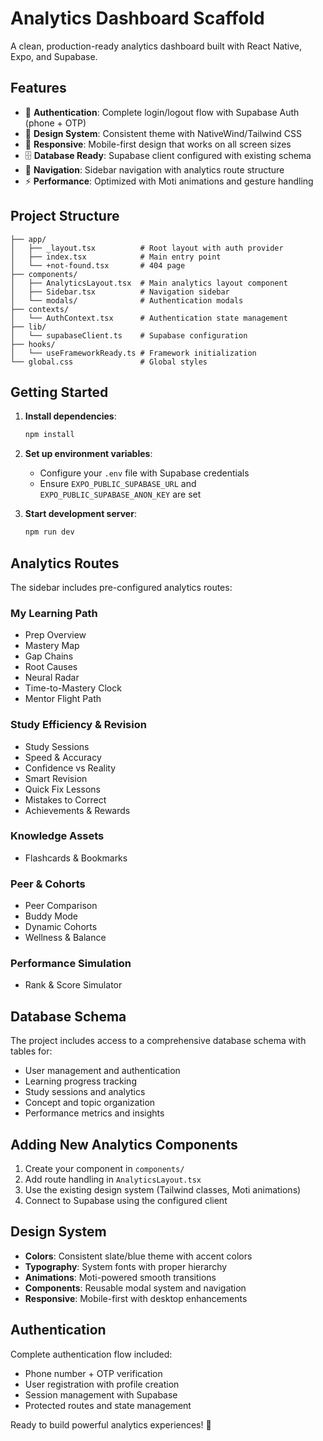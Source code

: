 # Analytics Dashboard Scaffold

A clean, production-ready analytics dashboard built with React Native, Expo, and Supabase.

## Features

- 🔐 **Authentication**: Complete login/logout flow with Supabase Auth (phone + OTP)
- 🎨 **Design System**: Consistent theme with NativeWind/Tailwind CSS
- 📱 **Responsive**: Mobile-first design that works on all screen sizes
- 🗄️ **Database Ready**: Supabase client configured with existing schema
- 🧭 **Navigation**: Sidebar navigation with analytics route structure
- ⚡ **Performance**: Optimized with Moti animations and gesture handling

## Project Structure

```
├── app/
│   ├── _layout.tsx          # Root layout with auth provider
│   ├── index.tsx            # Main entry point
│   └── +not-found.tsx       # 404 page
├── components/
│   ├── AnalyticsLayout.tsx  # Main analytics layout component
│   ├── Sidebar.tsx          # Navigation sidebar
│   └── modals/              # Authentication modals
├── contexts/
│   └── AuthContext.tsx      # Authentication state management
├── lib/
│   └── supabaseClient.ts    # Supabase configuration
├── hooks/
│   └── useFrameworkReady.ts # Framework initialization
└── global.css               # Global styles
```

## Getting Started

1. **Install dependencies**:
   ```bash
   npm install
   ```

2. **Set up environment variables**:
   - Configure your `.env` file with Supabase credentials
   - Ensure `EXPO_PUBLIC_SUPABASE_URL` and `EXPO_PUBLIC_SUPABASE_ANON_KEY` are set

3. **Start development server**:
   ```bash
   npm run dev
   ```

## Analytics Routes

The sidebar includes pre-configured analytics routes:

### My Learning Path
- Prep Overview
- Mastery Map  
- Gap Chains
- Root Causes
- Neural Radar
- Time-to-Mastery Clock
- Mentor Flight Path

### Study Efficiency & Revision
- Study Sessions
- Speed & Accuracy
- Confidence vs Reality
- Smart Revision
- Quick Fix Lessons
- Mistakes to Correct
- Achievements & Rewards

### Knowledge Assets
- Flashcards & Bookmarks

### Peer & Cohorts
- Peer Comparison
- Buddy Mode
- Dynamic Cohorts
- Wellness & Balance

### Performance Simulation
- Rank & Score Simulator

## Database Schema

The project includes access to a comprehensive database schema with tables for:
- User management and authentication
- Learning progress tracking
- Study sessions and analytics
- Concept and topic organization
- Performance metrics and insights

## Adding New Analytics Components

1. Create your component in `components/`
2. Add route handling in `AnalyticsLayout.tsx`
3. Use the existing design system (Tailwind classes, Moti animations)
4. Connect to Supabase using the configured client

## Design System

- **Colors**: Consistent slate/blue theme with accent colors
- **Typography**: System fonts with proper hierarchy
- **Animations**: Moti-powered smooth transitions
- **Components**: Reusable modal system and navigation
- **Responsive**: Mobile-first with desktop enhancements

## Authentication

Complete authentication flow included:
- Phone number + OTP verification
- User registration with profile creation
- Session management with Supabase
- Protected routes and state management

Ready to build powerful analytics experiences! 🚀